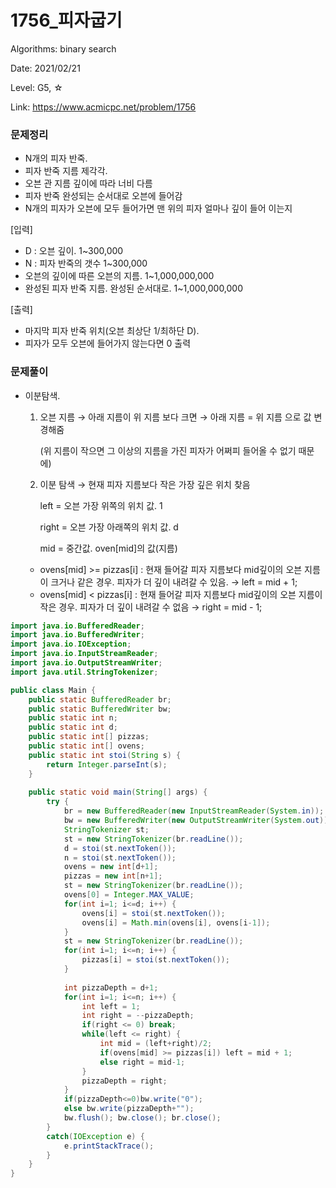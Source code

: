 # 1756_피자굽기

Algorithms: binary search

Date: 2021/02/21

Level: G5, ☆

Link: https://www.acmicpc.net/problem/1756

### 문제정리

- N개의 피자 반죽.
- 피자 반죽 지름 제각각.
- 오븐 관 지름 깊이에 따라 너비 다름
- 피자 반죽 완성되는 순서대로 오븐에 들어감
- N개의 피자가 오븐에 모두 들어가면 맨 위의 피자 얼마나 깊이 들어 이는지

[입력]

- D : 오븐 깊이. 1~300,000
- N : 피자 반죽의 갯수 1~300,000
- 오븐의 깊이에 따른 오븐의 지름. 1~1,000,000,000
- 완성된 피자 반죽 지름. 완성된 순서대로. 1~1,000,000,000

[출력]

- 마지막 피자 반죽 위치(오븐 최상단 1/최하단 D).
- 피자가 모두 오븐에 들어가지 않는다면 0 출력

### 문제풀이

- 이분탐색.
    1. 오븐 지름 → 아래 지름이 위 지름 보다 크면 → 아래 지름 =  위 지름 으로 값 변경해줌

        (위 지름이 작으면 그 이상의 지름을 가진 피자가 어쩌피 들어올 수 없기 때문에)

    2. 이분 탐색 → 현재 피자 지름보다 작은 가장 깊은 위치 찾음

        left = 오븐 가장 위쪽의 위치 값. 1

        right = 오븐 가장 아래쪽의 위치 값. d

        mid = 중간값. oven[mid]의 값(지름)

    - ovens[mid] >= pizzas[i] : 현재 들어갈 피자 지름보다 mid깊이의 오븐 지름이 크거나 같은 경우. 피자가 더 깊이 내려갈 수 있음.  → left = mid + 1;
    - ovens[mid] < pizzas[i] : 현재 들어갈 피자 지름보다 mid깊이의 오븐 지름이 작은 경우. 피자가 더 깊이 내려갈 수 없음 → right = mid - 1;

```java
import java.io.BufferedReader;
import java.io.BufferedWriter;
import java.io.IOException;
import java.io.InputStreamReader;
import java.io.OutputStreamWriter;
import java.util.StringTokenizer;

public class Main {
	public static BufferedReader br;
	public static BufferedWriter bw;
	public static int n;
	public static int d;
	public static int[] pizzas;
	public static int[] ovens;
	public static int stoi(String s) {
		return Integer.parseInt(s);
	}
	
	public static void main(String[] args) {
		try {
			br = new BufferedReader(new InputStreamReader(System.in));
			bw = new BufferedWriter(new OutputStreamWriter(System.out));
			StringTokenizer st;
			st = new StringTokenizer(br.readLine());
			d = stoi(st.nextToken());
			n = stoi(st.nextToken());
			ovens = new int[d+1];
			pizzas = new int[n+1];
			st = new StringTokenizer(br.readLine());
			ovens[0] = Integer.MAX_VALUE;
			for(int i=1; i<=d; i++) {
				ovens[i] = stoi(st.nextToken());
				ovens[i] = Math.min(ovens[i], ovens[i-1]);
			}
			st = new StringTokenizer(br.readLine());		
			for(int i=1; i<=n; i++) {
				pizzas[i] = stoi(st.nextToken());
			}
			
			int pizzaDepth = d+1;
			for(int i=1; i<=n; i++) {
				int left = 1;
				int right = --pizzaDepth;
				if(right <= 0) break;
				while(left <= right) {
					int mid = (left+right)/2;
					if(ovens[mid] >= pizzas[i]) left = mid + 1;
					else right = mid-1;
				}
				pizzaDepth = right;
			}
			if(pizzaDepth<=0)bw.write("0");
			else bw.write(pizzaDepth+"");
			bw.flush(); bw.close(); br.close();
		}
		catch(IOException e) {
			e.printStackTrace();
		}
	}
}
```